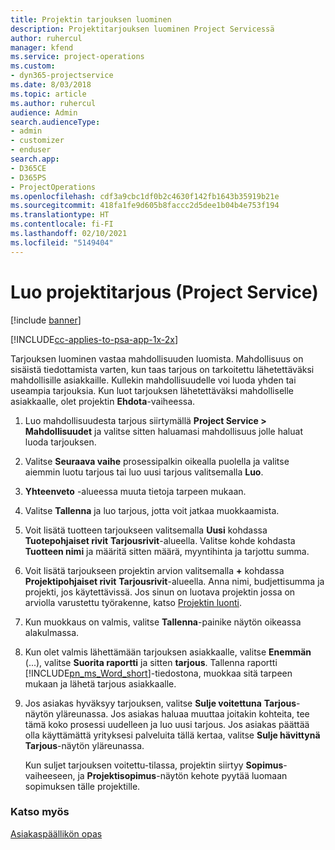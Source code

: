 ```yaml
---
title: Projektin tarjouksen luominen
description: Projektitarjouksen luominen Project Servicessä
author: ruhercul
manager: kfend
ms.service: project-operations
ms.custom:
- dyn365-projectservice
ms.date: 8/03/2018
ms.topic: article
ms.author: ruhercul
audience: Admin
search.audienceType:
- admin
- customizer
- enduser
search.app:
- D365CE
- D365PS
- ProjectOperations
ms.openlocfilehash: cdf3a9cbc1df0b2c4630f142fb1643b35919b21e
ms.sourcegitcommit: 418fa1fe9d605b8faccc2d5dee1b04b4e753f194
ms.translationtype: HT
ms.contentlocale: fi-FI
ms.lasthandoff: 02/10/2021
ms.locfileid: "5149404"
---
```

# <a name="create-a-project-quote-project-service"></a>Luo projektitarjous (Project Service)

[!include [banner](../includes/psa-now-project-operations.md)]

[!INCLUDE[cc-applies-to-psa-app-1x-2x](../includes/cc-applies-to-psa-app-1x-2x.md)]

Tarjouksen luominen vastaa mahdollisuuden luomista. Mahdollisuus on sisäistä tiedottamista varten, kun taas tarjous on tarkoitettu lähetettäväksi mahdollisille asiakkaille. Kullekin mahdollisuudelle voi luoda yhden tai useampia tarjouksia. Kun luot tarjouksen lähetettäväksi mahdolliselle asiakkaalle, olet projektin **Ehdota**-vaiheessa.  
  
1. Luo mahdollisuudesta tarjous siirtymällä **Project Service > Mahdollisuudet** ja valitse sitten haluamasi mahdollisuus jolle haluat luoda tarjouksen.  
  
2. Valitse **Seuraava vaihe** prosessipalkin oikealla puolella ja valitse aiemmin luotu tarjous tai luo uusi tarjous valitsemalla **Luo**.  
  
3. **Yhteenveto** -alueessa muuta tietoja tarpeen mukaan.  
  
4. Valitse **Tallenna** ja luo tarjous, jotta voit jatkaa muokkaamista.  
  
5. Voit lisätä tuotteen tarjoukseen valitsemalla **Uusi** kohdassa **Tuotepohjaiset rivit** **Tarjousrivit**-alueella. Valitse kohde kohdasta **Tuotteen nimi** ja määritä sitten määrä, myyntihinta ja tarjottu summa.  
  
6. Voit lisätä tarjoukseen projektin arvion valitsemalla **+** kohdassa **Projektipohjaiset rivit** **Tarjousrivit**-alueella. Anna nimi, budjettisumma ja projekti, jos käytettävissä. Jos sinun on luotava projektin jossa on arviolla varustettu työrakenne, katso [Projektin luonti](../psa/create-project.md).  
  
7. Kun muokkaus on valmis, valitse **Tallenna**-painike näytön oikeassa alakulmassa.  
  
8. Kun olet valmis lähettämään tarjouksen asiakkaalle, valitse **Enemmän** (...), valitse **Suorita raportti** ja sitten **tarjous**. Tallenna raportti [!INCLUDE[pn_ms_Word_short](../includes/pn-ms-word-short.md)]-tiedostona, muokkaa sitä tarpeen mukaan ja lähetä tarjous asiakkaalle.  
  
9. Jos asiakas hyväksyy tarjouksen, valitse **Sulje voitettuna** **Tarjous**-näytön yläreunassa. Jos asiakas haluaa muuttaa joitakin kohteita, tee tämä koko prosessi uudelleen ja luo uusi tarjous. Jos asiakas päättää olla käyttämättä yrityksesi palveluita tällä kertaa, valitse **Sulje hävittynä** **Tarjous**-näytön yläreunassa.  
  
   Kun suljet tarjouksen voitettu-tilassa, projektin siirtyy **Sopimus**-vaiheeseen, ja **Projektisopimus**-näytön kehote pyytää luomaan sopimuksen tälle projektille.  
  
### <a name="see-also"></a>Katso myös  
 [Asiakaspäällikön opas](../psa/account-manager-guide.md)
